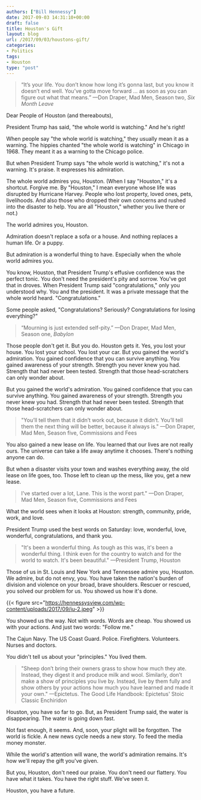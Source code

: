 ```yaml
---
authors: ["Bill Hennessy"]
date: 2017-09-03 14:31:10+00:00
draft: false
title: Houston's Gift
layout: blog
url: /2017/09/03/houstons-gift/
categories:
- Politics
tags:
- Houston
type: "post"
---
```


> “It’s your life. You don’t know how long it’s gonna last, but you know it doesn’t end well. You’ve gotta move forward … as soon as you can figure out what that means.” —Don Draper, Mad Men, Season two, _Six Month Leave_





Dear People of Houston (and thereabouts),

President Trump has said, "the whole world is watching." And he's right!

When people say "the whole world is watching," they usually mean it as a warning. The hippies chanted "the whole world is watching" in Chicago in 1968. They meant it as a warning to the Chicago police.

But when President Trump says "the whole world is watching," it's not a warning. It's praise. It expresses his admiration.

The whole world admires you, Houston. (When I say "Houston," it's a shortcut. Forgive me. By "Houston," I mean everyone whose life was disrupted by Hurricane Harvey. People who lost property, loved ones, pets, livelihoods. And also those who dropped their own concerns and rushed into the disaster to help. You are all "Houston," whether you live there or not.)

The world admires you, Houston.

Admiration doesn't replace a sofa or a house. And nothing replaces a human life. Or a puppy.

But admiration is a wonderful thing to have. Especially when the whole world admires you.

You know, Houston, that President Trump's effusive confidence was the perfect tonic. You don't need the president's pity and sorrow. You've got that in droves. When President Trump said "congratulations," only you understood why. You and the president. It was a private message that the whole world heard. "Congratulations."

Some people asked, "Congratulations? Seriously? Congratulations for losing everything?"



> “Mourning is just extended self-pity.” —Don Draper, Mad Men, Season one, _Babylon_





Those people don't get it. But you do. Houston gets it. Yes, you lost your house. You lost your school. You lost your car. But you gained the world's admiration. You gained confidence that you can survive anything. You gained awareness of your strength. Strength you never knew you had. Strength that had never been tested. Strength that those head-scratchers can only wonder about.

But you gained the world's admiration. You gained confidence that you can survive anything. You gained awareness of your strength. Strength you never knew you had. Strength that had never been tested. Strength that those head-scratchers can only wonder about.



> "You’ll tell them that it didn’t work out, because it didn’t. You’ll tell them the next thing will be better, because it always is." —Don Draper, Mad Men, Season five, Commissions and Fees





You also gained a new lease on life. You learned that our lives are not really ours. The universe can take a life away anytime it chooses. There's nothing anyone can do.

But when a disaster visits your town and washes everything away, the old lease on life goes, too. Those left to clean up the mess, like you, get a new lease.



> I've started over a lot, Lane. This is the worst part." —Don Draper, Mad Men, Season five, Commissions and Fees





What the world sees when it looks at Houston: strength, community, pride, work, and love.

President Trump used the best words on Saturday: love, wonderful, love, wonderful, congratulations, and thank you.



> "It's been a wonderful thing. As tough as this was, it's been a wonderful thing. I think even for the country to watch and for the world to watch. It's been beautiful." —President Trump, Houston





Those of us in St. Louis and New York and Tennessee admire you, Houston. We admire, but do not envy, you. You have taken the nation's burden of division and violence on your broad, brave shoulders. Rescuer or rescued, you solved our problem for us. You showed us how it's done.

{{< figure src="https://hennessysview.com/wp-content/uploads/2017/09/iu-2.jpeg" >}}


You showed us the way. Not with words. Words are cheap. You showed us with your actions. And just two words: "Follow me."

The Cajun Navy. The US Coast Guard. Police. Firefighters. Volunteers. Nurses and doctors.

You didn't tell us about your "principles." You lived them.



> "Sheep don’t bring their owners grass to show how much they ate. Instead, they digest it and produce milk and wool. Similarly, don’t make a show of principles you live by. Instead, live by them fully and show others by your actions how much you have learned and made it your own." —Epictetus. The Good Life Handbook: Epictetus' Stoic Classic Enchiridon





Houston, you have so far to go. But, as President Trump said, the water is disappearing. The water is going down fast.

Not fast enough, it seems. And, soon, your plight will be forgotten. The world is fickle. A new news cycle needs a new story. To feed the media money monster.

While the world's attention will wane, the world's admiration remains. It's how we'll repay the gift you've given.

But you, Houston, don't need our praise. You don't need our flattery. You have what it takes. You have the right stuff. We've seen it.

Houston, you have a future.
